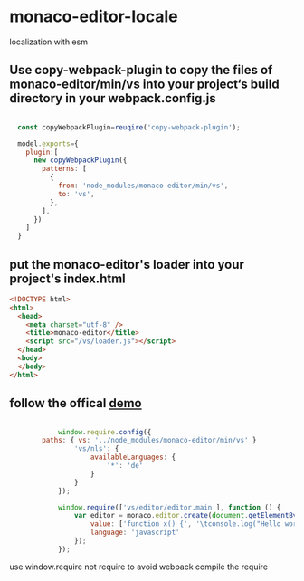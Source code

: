 # monaco-editor-locale
localization with esm

## Use copy-webpack-plugin to copy the files of monaco-editor/min/vs into your project‘s build directory  in your webpack.config.js

```js

  const copyWebpackPlugin=reuqire('copy-webpack-plugin');

  model.exports={
    plugin:[
      new copyWebpackPlugin({
        patterns: [
          {
            from: 'node_modules/monaco-editor/min/vs',
            to: 'vs',
          },
        ],
      })
    ]
  }
```

## put the monaco-editor's loader into your project's index.html

```html
<!DOCTYPE html>
<html>
  <head>
    <meta charset="utf-8" />
    <title>monaco-editor</title>
    <script src="/vs/loader.js"></script>
  </head>
  <body>
  </body>
</html>

```

## follow the offical [demo](https://github.com/microsoft/monaco-editor-samples/blob/main/browser-amd-localized/index.html)

```javascript

			window.require.config({
        paths: { vs: '../node_modules/monaco-editor/min/vs' }
				'vs/nls': {
					availableLanguages: {
						'*': 'de'
					}
				}
			});

			window.require(['vs/editor/editor.main'], function () {
				var editor = monaco.editor.create(document.getElementById('container'), {
					value: ['function x() {', '\tconsole.log("Hello world!");', '}'].join('\n'),
					language: 'javascript'
				});
			});
```
use window.require not require to avoid webpack compile the require
